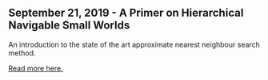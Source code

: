 ## September 21, 2019 - A Primer on Hierarchical Navigable Small Worlds

An introduction to the state of the art approximate nearest neighbour search method.

<a href ="https://phosgene89.github.io/hnsw">Read more here.</a>

